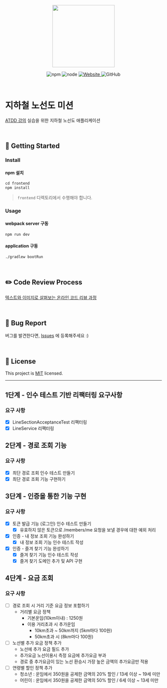 <p align="center">
    <img width="200px;" src="https://raw.githubusercontent.com/woowacourse/atdd-subway-admin-frontend/master/images/main_logo.png"/>
</p>
<p align="center">
  <img alt="npm" src="https://img.shields.io/badge/npm-%3E%3D%205.5.0-blue">
  <img alt="node" src="https://img.shields.io/badge/node-%3E%3D%209.3.0-blue">
  <a href="https://edu.nextstep.camp/c/R89PYi5H" alt="nextstep atdd">
    <img alt="Website" src="https://img.shields.io/website?url=https%3A%2F%2Fedu.nextstep.camp%2Fc%2FR89PYi5H">
  </a>
  <img alt="GitHub" src="https://img.shields.io/github/license/next-step/atdd-subway-service">
</p>

<br>

# 지하철 노선도 미션
[ATDD 강의](https://edu.nextstep.camp/c/R89PYi5H) 실습을 위한 지하철 노선도 애플리케이션

<br>

## 🚀 Getting Started

### Install
#### npm 설치
```
cd frontend
npm install
```
> `frontend` 디렉토리에서 수행해야 합니다.

### Usage
#### webpack server 구동
```
npm run dev
```
#### application 구동
```
./gradlew bootRun
```
<br>

## ✏️ Code Review Process
[텍스트와 이미지로 살펴보는 온라인 코드 리뷰 과정](https://github.com/next-step/nextstep-docs/tree/master/codereview)

<br>

## 🐞 Bug Report

버그를 발견한다면, [Issues](https://github.com/next-step/atdd-subway-service/issues) 에 등록해주세요 :)

<br>

## 📝 License

This project is [MIT](https://github.com/next-step/atdd-subway-service/blob/master/LICENSE.md) licensed.

---

## 1단계 - 인수 테스트 기반 리팩터링 요구사항
### 요구 사항
- [x] LineSectionAcceptanceTest 리팩터링
- [x] LineService 리팩터링

## 2단계 - 경로 조회 기능
### 요구 사항
- [X] 최단 경로 조회 인수 테스트 만들기
- [X] 최단 경로 조회 기능 구현하기

## 3단계 - 인증을 통한 기능 구현
### 요구 사항
- [X] 토큰 발급 기능 (로그인) 인수 테스트 만들기
  - [X] 유효하지 않은 토큰으로 /members/me 요청을 보낼 경우에 대한 예외 처리
- [X] 인증 - 내 정보 조회 기능 완성하기
  - [X] 내 정보 조회 기능 인수 테스트 작성
- [X] 인증 - 즐겨 찾기 기능 완성하기
  - [X] 즐겨 찾기 기능 인수 테스트 작성
  - [X] 즐겨 찾기 도메인 추가 및 API 구현
  
## 4단계 - 요금 조회
### 요구 사항
- [ ] 경로 조회 시 거리 기준 요금 정보 포함하기
  - 거리별 요금 정책
    - 기본운임(10km이내) : 1250원
    - 이용 거리초과 시 추가운임
      - 10km초과 ~ 50km까지 (5km마다 100원)
      - 50km초과 시 (8km마다 100원)
- [ ] 노선별 추가 요금 정책 추가
  - 노선에 추가 요금 필드 추가
  - 추가요금 노선이용시 측정 요금에 추가요금 부과
  - 경로 중 추가요금이 있는 노선 환승시 가장 높은 금액의 추가요금만 적용
- [ ] 연령별 할인 정책 추가
  - 청소년 : 운임에서 350원을 공제한 금액의 20% 할인 / 13세 이상 ~ 19세 미만
  - 어린이 : 운임에서 350원을 공제한 금액의 50% 할인 / 6세 이상 ~ 13세 미만


